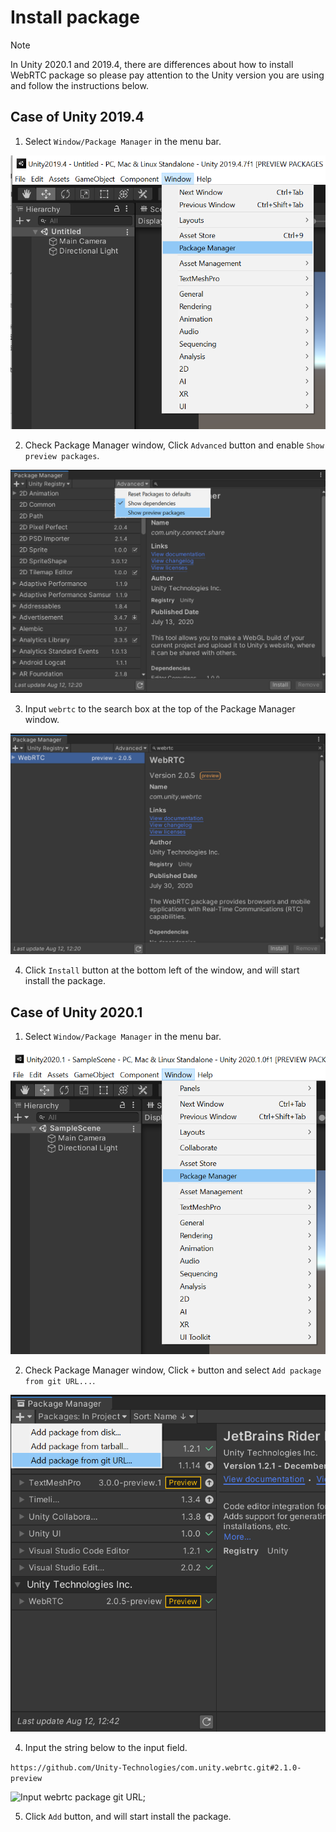 # Install package

> [!NOTE]
> In Unity 2020.1 and 2019.4, there are differences about how to install WebRTC package so please pay attention to the Unity version you are using and follow the instructions below.

## Case of Unity 2019.4

1. Select `Window/Package Manager` in the menu bar.

![Install Package Manager from menu bar](../images/install_select_packman_menu_unity2019.png)

2. Check Package Manager window, Click `Advanced` button and enable `Show preview packages`.

![Select show preview packages on advanced options](../images/install_select_show_preview_packages.png)

3. Input `webrtc` to the search box at the top of the Package Manager window.

![Search webrtc package](../images/install_search_webrtc_package.png)

4. Click `Install` button at the bottom left of the window, and will start install the package.

## Case of Unity 2020.1

1. Select `Window/Package Manager` in the menu bar.

![Install Package Manager from menu bar](../images/install_select_packman_menu_unity2020.png)

2. Check Package Manager window, Click `+` button and select `Add package from git URL...`.

![Select add package from git url](../images/install_select_add_package_from_git_url.png)

4. Input the string below to the input field.

```https://github.com/Unity-Technologies/com.unity.webrtc.git#2.1.0-preview```

![Input webrtc package git URL](../images/install_input_webrtc_git_url.png);

5. Click `Add` button, and will start install the package.
